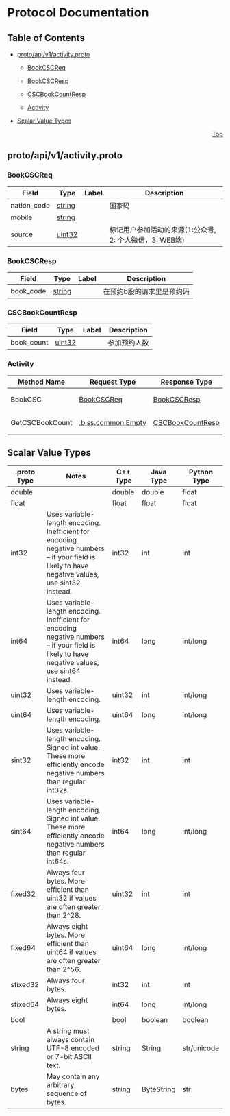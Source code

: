 # Protocol Documentation
<a name="top"></a>

## Table of Contents

- [proto/api/v1/activity.proto](#proto/api/v1/activity.proto)
    - [BookCSCReq](#biss.api.v1.activity.BookCSCReq)
    - [BookCSCResp](#biss.api.v1.activity.BookCSCResp)
    - [CSCBookCountResp](#biss.api.v1.activity.CSCBookCountResp)
  
  
  
    - [Activity](#biss.api.v1.activity.Activity)
  

- [Scalar Value Types](#scalar-value-types)



<a name="proto/api/v1/activity.proto"></a>
<p align="right"><a href="#top">Top</a></p>

## proto/api/v1/activity.proto



<a name="biss.api.v1.activity.BookCSCReq"></a>

### BookCSCReq



| Field | Type | Label | Description |
| ----- | ---- | ----- | ----------- |
| nation_code | [string](#string) |  | 国家码 |
| mobile | [string](#string) |  |  |
| source | [uint32](#uint32) |  | 标记用户参加活动的来源(1:公众号, 2: 个人微信，3: WEB端) |






<a name="biss.api.v1.activity.BookCSCResp"></a>

### BookCSCResp



| Field | Type | Label | Description |
| ----- | ---- | ----- | ----------- |
| book_code | [string](#string) |  | 在预约b股的请求里是预约码 |






<a name="biss.api.v1.activity.CSCBookCountResp"></a>

### CSCBookCountResp



| Field | Type | Label | Description |
| ----- | ---- | ----- | ----------- |
| book_count | [uint32](#uint32) |  | 参加预约人数 |





 

 

 


<a name="biss.api.v1.activity.Activity"></a>

### Activity


| Method Name | Request Type | Response Type | Description |
| ----------- | ------------ | ------------- | ------------|
| BookCSC | [BookCSCReq](#biss.api.v1.activity.BookCSCReq) | [BookCSCResp](#biss.api.v1.activity.BookCSCResp) | 美股预约活动 |
| GetCSCBookCount | [.biss.common.Empty](#biss.common.Empty) | [CSCBookCountResp](#biss.api.v1.activity.CSCBookCountResp) | 获取活动的参与人数 |

 



## Scalar Value Types

| .proto Type | Notes | C++ Type | Java Type | Python Type |
| ----------- | ----- | -------- | --------- | ----------- |
| <a name="double" /> double |  | double | double | float |
| <a name="float" /> float |  | float | float | float |
| <a name="int32" /> int32 | Uses variable-length encoding. Inefficient for encoding negative numbers – if your field is likely to have negative values, use sint32 instead. | int32 | int | int |
| <a name="int64" /> int64 | Uses variable-length encoding. Inefficient for encoding negative numbers – if your field is likely to have negative values, use sint64 instead. | int64 | long | int/long |
| <a name="uint32" /> uint32 | Uses variable-length encoding. | uint32 | int | int/long |
| <a name="uint64" /> uint64 | Uses variable-length encoding. | uint64 | long | int/long |
| <a name="sint32" /> sint32 | Uses variable-length encoding. Signed int value. These more efficiently encode negative numbers than regular int32s. | int32 | int | int |
| <a name="sint64" /> sint64 | Uses variable-length encoding. Signed int value. These more efficiently encode negative numbers than regular int64s. | int64 | long | int/long |
| <a name="fixed32" /> fixed32 | Always four bytes. More efficient than uint32 if values are often greater than 2^28. | uint32 | int | int |
| <a name="fixed64" /> fixed64 | Always eight bytes. More efficient than uint64 if values are often greater than 2^56. | uint64 | long | int/long |
| <a name="sfixed32" /> sfixed32 | Always four bytes. | int32 | int | int |
| <a name="sfixed64" /> sfixed64 | Always eight bytes. | int64 | long | int/long |
| <a name="bool" /> bool |  | bool | boolean | boolean |
| <a name="string" /> string | A string must always contain UTF-8 encoded or 7-bit ASCII text. | string | String | str/unicode |
| <a name="bytes" /> bytes | May contain any arbitrary sequence of bytes. | string | ByteString | str |

